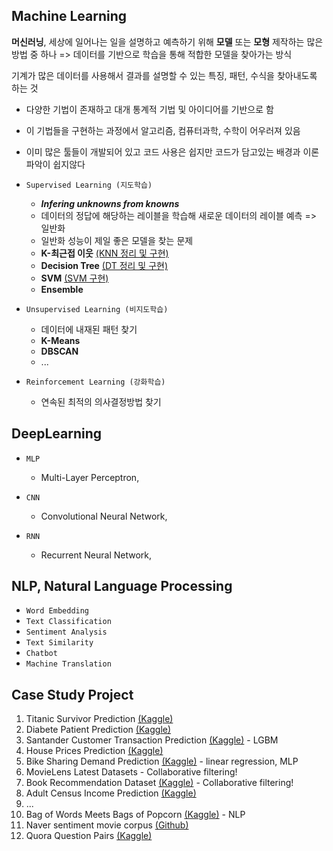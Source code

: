 ## Machine Learning

**머신러닝**, 세상에 일어나는 일을 설명하고 예측하기 위해 **모델** 또는 **모형** 제작하는 많은 방법 중 하나
=> 데이터를 기반으로 학습을 통해 적합한 모델을 찾아가는 방식

기계가 많은 데이터를 사용해서 결과를 설명할 수 있는 특징, 패턴, 수식을 찾아내도록 하는 것

- 다양한 기법이 존재하고 대개 통계적 기법 및 아이디어를 기반으로 함

- 이 기법들을 구현하는 과정에서 알고리즘, 컴퓨터과학, 수학이 어우러져 있음

- 이미 많은 툴들이 개발되어 있고 코드 사용은 쉽지만
  코드가 담고있는 배경과 이론 파악이 쉽지않다

- ``Supervised Learning (지도학습)``
  
  - **_Infering unknowns from knowns_**
  - 데이터의 정답에 해당하는 레이블을 학습해 새로운 데이터의 레이블 예측 => 일반화
  - 일반화 성능이 제일 좋은 모델을 찾는 문제
  - **K-최근접 이웃** [(KNN 정리 및 구현)](https://github.com/plibi/Machine-Learning/blob/master/KNN.ipynb)
  - **Decision Tree** [(DT 정리 및 구현)](https://github.com/plibi/Machine-Learning/blob/master/DecisionTree.ipynb)
  - **SVM** [(SVM 구현)](https://github.com/plibi/Machine-Learning/blob/master/SVM.ipynb)
  - **Ensemble**
  
  

- ``Unsupervised Learning (비지도학습)``

  - 데이터에 내재된 패턴 찾기
  - **K-Means**
  - **DBSCAN**
  - ...

- ``Reinforcement Learning (강화학습)``

  - 연속된 최적의 의사결정방법 찾기

  


## DeepLearning

- ``MLP``
  
  - Multi-Layer Perceptron, 

- ``CNN``
  
  - Convolutional Neural Network, 

- ``RNN``
  
  - Recurrent Neural Network, 
  
  

## NLP, Natural Language Processing

- ``Word Embedding``
- ``Text Classification``
- ``Sentiment Analysis``
- ``Text Similarity``
- ``Chatbot``
- ``Machine Translation``



## Case Study Project

1. Titanic Survivor Prediction [(Kaggle)](https://www.kaggle.com/c/titanic)
2. Diabete Patient Prediction [(Kaggle)](https://www.kaggle.com/uciml/pima-indians-diabetes-database)
3. Santander Customer Transaction Prediction [(Kaggle)](https://www.kaggle.com/c/santander-customer-transaction-prediction/) - LGBM
4. House Prices Prediction [(Kaggle)](https://www.kaggle.com/c/house-prices-advanced-regression-techniques/overview)
5. Bike Sharing Demand Prediction [(Kaggle)](https://www.kaggle.com/c/bike-sharing-demand/) - linear regression, MLP
6. MovieLens Latest Datasets - Collaborative filtering!
7. Book Recommendation Dataset [(Kaggle)](https://www.kaggle.com/arashnic/book-recommendation-dataset) - Collaborative filtering!
8. Adult Census Income Prediction [(Kaggle)](https://www.kaggle.com/uciml/adult-census-income)
9. ...
10. Bag of Words Meets Bags of Popcorn [(Kaggle)](https://www.kaggle.com/c/word2vec-nlp-tutorial/data) - NLP
11. Naver sentiment movie corpus [(Github)](https://github.com/e9t/nsmc)
12. Quora Question Pairs [(Kaggle)]()
